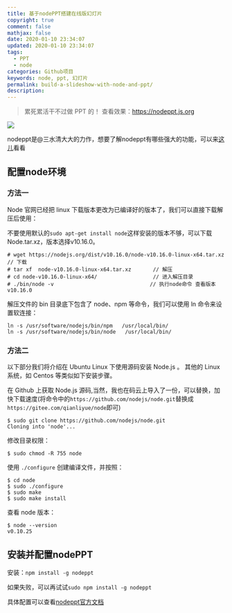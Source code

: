 ```yaml
---
title: 基于nodePPT搭建在线版幻灯片
copyright: true
comment: false
mathjax: false
date: 2020-01-10 23:34:07
updated: 2020-01-10 23:34:07
tags:
  - PPT
  - node
categories: Github项目
keywords: node, ppt, 幻灯片
permalink: build-a-slideshow-with-node-and-ppt/
description:
---
```

> 累死累活干不过做 PPT 的！
> 查看效果：https://nodeppt.js.org

![](https://camo.githubusercontent.com/2362e9e0a3fbd286774e386d7fd2cf3b8aeef9d4/68747470733a2f2f6e6f6465692e636f2f6e706d2f6e6f64657070742e706e67)

nodeppt是@三水清大大的力作，想要了解nodeppt有哪些强大的功能，可以来[这儿](https://github.com/ksky521/nodeppt)看看
<!-- more -->

## 配置node环境

### 方法一
Node 官网已经把 linux 下载版本更改为已编译好的版本了，我们可以直接下载解压后使用：

不要使用默认的`sudo apt-get install node`这样安装的版本不够，可以下载Node.tar.xz，版本选择v10.16.0。

```
# wget https://nodejs.org/dist/v10.16.0/node-v10.16.0-linux-x64.tar.xz    // 下载
# tar xf  node-v10.16.0-linux-x64.tar.xz       // 解压
# cd node-v10.16.0-linux-x64/                  // 进入解压目录
# ./bin/node -v                               // 执行node命令 查看版本
v10.16.0
```

解压文件的 bin 目录底下包含了 node、npm 等命令，我们可以使用 ln 命令来设置软连接：

```
ln -s /usr/software/nodejs/bin/npm   /usr/local/bin/ 
ln -s /usr/software/nodejs/bin/node   /usr/local/bin/
```
### 方法二

以下部分我们将介绍在 Ubuntu Linux 下使用源码安装 Node.js 。 其他的 Linux 系统，如 Centos 等类似如下安装步骤。

在 Github 上获取 Node.js 源码,当然，我也在码云上导入了一份，可以替换，加快下载速度(将命令中的`https://github.com/nodejs/node.git`替换成`https://gitee.com/qianliyue/node`即可)

```
$ sudo git clone https://github.com/nodejs/node.git
Cloning into 'node'...
```
修改目录权限：
```
$ sudo chmod -R 755 node
```
使用 `./configure` 创建编译文件，并按照：
```
$ cd node
$ sudo ./configure
$ sudo make
$ sudo make install
```
查看 node 版本：
```
$ node --version
v0.10.25
```
## 安装并配置nodePPT

安装：`npm install -g nodeppt`

如果失败，可以再试试`sudo npm install -g nodeppt`

具体配置可以查看[nodeppt官方文档](https://github.com/ksky521/nodeppt)

